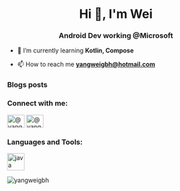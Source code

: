 <h1 align="center">Hi 👋, I'm Wei</h1>
<h3 align="center">Android Dev working @Microsoft</h3>

- 🌱 I’m currently learning **Kotlin, Compose**

- 📫 How to reach me **yangweigbh@hotmail.com**

### Blogs posts
<!-- BLOG-POST-LIST:START -->
<!-- BLOG-POST-LIST:END -->

<p align="left">
<h3 align="left">Connect with me:</h3>
<a href="https://twitter.com/@yangweigbh" target="blank"><img align="center" src="https://cdn.jsdelivr.net/npm/simple-icons@3.0.1/icons/twitter.svg" alt="@yangweigbh" height="30" width="40" /></a>
<a href="https://medium.com/@yangweigbh" target="blank"><img align="center" src="https://cdn.jsdelivr.net/npm/simple-icons@3.0.1/icons/medium.svg" alt="@yangweigbh" height="30" width="40" /></a>
</p>

<h3 align="left">Languages and Tools:</h3>
<p align="left"> <a href="https://www.java.com" target="_blank"> <img src="https://devicons.github.io/devicon/devicon.git/icons/java/java-original-wordmark.svg" alt="java" width="40" height="40"/> </a> </p>

<p><img align="center" src="https://github-readme-stats.vercel.app/api/top-langs/?username=yangweigbh&layout=compact" alt="yangweigbh" /></p>

